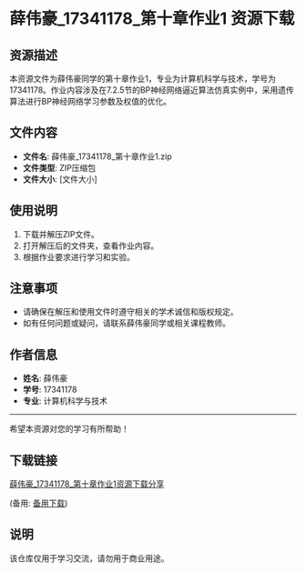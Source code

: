 # 薛伟豪_17341178_第十章作业1 资源下载

## 资源描述

本资源文件为薛伟豪同学的第十章作业1，专业为计算机科学与技术，学号为17341178。作业内容涉及在7.2.5节的BP神经网络逼近算法仿真实例中，采用遗传算法进行BP神经网络学习参数及权值的优化。

## 文件内容

- **文件名**: 薛伟豪_17341178_第十章作业1.zip
- **文件类型**: ZIP压缩包
- **文件大小**: [文件大小]

## 使用说明

1. 下载并解压ZIP文件。
2. 打开解压后的文件夹，查看作业内容。
3. 根据作业要求进行学习和实验。

## 注意事项

- 请确保在解压和使用文件时遵守相关的学术诚信和版权规定。
- 如有任何问题或疑问，请联系薛伟豪同学或相关课程教师。

## 作者信息

- **姓名**: 薛伟豪
- **学号**: 17341178
- **专业**: 计算机科学与技术

---

希望本资源对您的学习有所帮助！

## 下载链接
[薛伟豪_17341178_第十章作业1资源下载分享](https://pan.quark.cn/s/db6a8eab40b1) 

(备用: [备用下载](https://pan.baidu.com/s/1YmMjZiEkucd9JDldqpYX4A?pwd=1234))

## 说明

该仓库仅用于学习交流，请勿用于商业用途。
